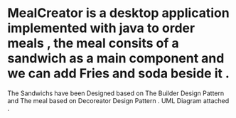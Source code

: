 # MealCreator is a desktop application implemented with java to order meals , the meal consits of a sandwich as a main component and we can add Fries and soda beside it .
The Sandwichs have been Designed based on The Builder Design Pattern and The meal based on Decoreator Design Pattern .
UML Diagram attached .
